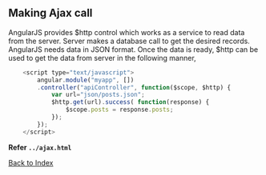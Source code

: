 ## Making Ajax call 

AngularJS provides $http control which works as a service to read data from the server. Server makes a database call to get the desired records. AngularJS needs data in JSON format. Once the data is ready, $http can be used to get the data from server in the following manner,

```js
	<script type="text/javascript">
		angular.module("myapp", [])
		.controller("apiController", function($scope, $http) {
			var url="json/posts.json";
			$http.get(url).success( function(response) {
				$scope.posts = response.posts;
			});
		});		
	</script>

```

**Refer `../ajax.html`**

[Back to Index](index.md)
